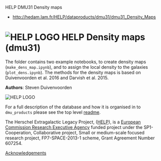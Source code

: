 HELP DMU31 Density maps

- http://hedam.lam.fr/HELP/dataproducts/dmu31/dmu31_Density_Maps

# ![HELP LOGO](https://avatars1.githubusercontent.com/u/7880370?s=75&v=4) HELP Density maps (dmu31)

The folder contains two example notebooks, to create density maps (`make_dens_map.ipynb`), and to assign the local density to the galaxies (`plot_dens.ipynb`). The methods for the density maps is based on Duivenvoorden et al. 2016 and Darvish et al. 2015.  

**Authors**: Steven Duivenvoorden

 ![HELP LOGO](https://avatars1.githubusercontent.com/u/7880370?s=75&v=4)
 
For a full description of the database and how it is organised in to `dmu_products` please see the top level [readme](../readme.md).
 
The Herschel Extragalactic Legacy Project, ([HELP](http://herschel.sussex.ac.uk/)), is a [European Commission Research Executive Agency](https://ec.europa.eu/info/departments/research-executive-agency_en)
funded project under the SP1-Cooperation, Collaborative project, Small or medium-scale focused research project, FP7-SPACE-2013-1 scheme, Grant Agreement
Number 607254.

[Acknowledgements](http://herschel.sussex.ac.uk/acknowledgements)
